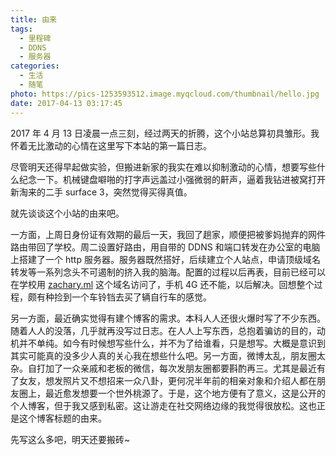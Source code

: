 ```yaml
---
title: 由来
tags:
  - 里程碑
  - DDNS
  - 服务器
categories:
  - 生活
  - 随笔
photo: https://pics-1253593512.image.myqcloud.com/thumbnail/hello.jpg
date: 2017-04-13 03:17:45
---
```


2017 年 4 月 13 日凌晨一点三刻，经过两天的折腾，这个小站总算初具雏形。我怀着无比激动的心情在这里写下本站的第一篇日志。

尽管明天还得早起做实验，但搬进新家的我实在难以抑制激动的心情，想要写些什么纪念一下。机械键盘噼啪的打字声远盖过小强微弱的鼾声，逼着我钻进被窝打开新淘来的二手 surface 3，突然觉得买得真值。

就先谈谈这个小站的由来吧。

<!--more-->

一方面，上周日身份证有效期的最后一天，我回了趟家，顺便把被爹妈抛弃的网件路由带回了学校。周二设置好路由，用自带的 DDNS 和端口转发在办公室的电脑上搭建了一个 http 服务器。服务器既然搭好，后续建立个人站点，申请顶级域名转发等一系列念头不可遏制的挤入我的脑海。配置的过程以后再表，目前已经可以在学校用 [zachary.ml](http://zachary.ml) 这个域名访问了，手机 4G 还不能，以后解决。回想整个过程，颇有种捡到一个车铃铛去买了辆自行车的感觉。

另一方面，最近确实觉得有建个博客的需求。本科人人还很火爆时写了不少东西。随着人人的没落，几乎就再没写过日志。在人人上写东西，总抱着骗访的目的，动机并不单纯。如今有时候想写些什么，并不为了给谁看，只是想写。大概是意识到其实可能真的没多少人真的关心我在想些什么吧。另一方面，微博太乱，朋友圈太杂。自打加了一众亲戚和老板的微信，每次发朋友圈都要斟酌再三。尤其是最近有了女友，想发照片又不想招来一众八卦，更何况半年前的相亲对象和介绍人都在朋友圈上，最近愈发想要一个世外桃源了。于是，这个地方便有了意义，这是公开的个人博客，但于我又感到私密。这让游走在社交网络边缘的我觉得很放松。这也正是这个博客标题的由来。

先写这么多吧，明天还要搬砖~
